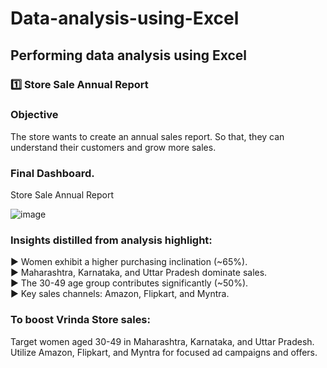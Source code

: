 # Data-analysis-using-Excel
## Performing data analysis using Excel


### 1️⃣ Store Sale Annual Report

### Objective
The store wants to create an annual sales report. So that, they can understand their customers and grow more sales.

### Final Dashboard.

Store Sale Annual Report																								
																								
																								
																								
																								
																								
																								
																								
																								
																								
																								
																								
																								
																								
																								
																								
																								
																								
																								
																								
																								
																								
																								
																								
																								
																								
																								
																								
																								
																								
																								
																								
																								
																								
																								
																								
																								
![image](https://github.com/Nikhil7787/Data-analysis-using-Excel/assets/123885552/9c71cf28-a517-4659-b6c8-8bef71d4c675)

### Insights distilled from analysis highlight:

▶️ Women exhibit a higher purchasing inclination (~65%).</br>
▶️ Maharashtra, Karnataka, and Uttar Pradesh dominate sales.</br>
▶️ The 30-49 age group contributes significantly (~50%).</br>
▶️ Key sales channels: Amazon, Flipkart, and Myntra.</br>

### To boost Vrinda Store sales:

Target women aged 30-49 in Maharashtra, Karnataka, and Uttar Pradesh. Utilize Amazon, Flipkart, and Myntra for focused ad campaigns and offers.

